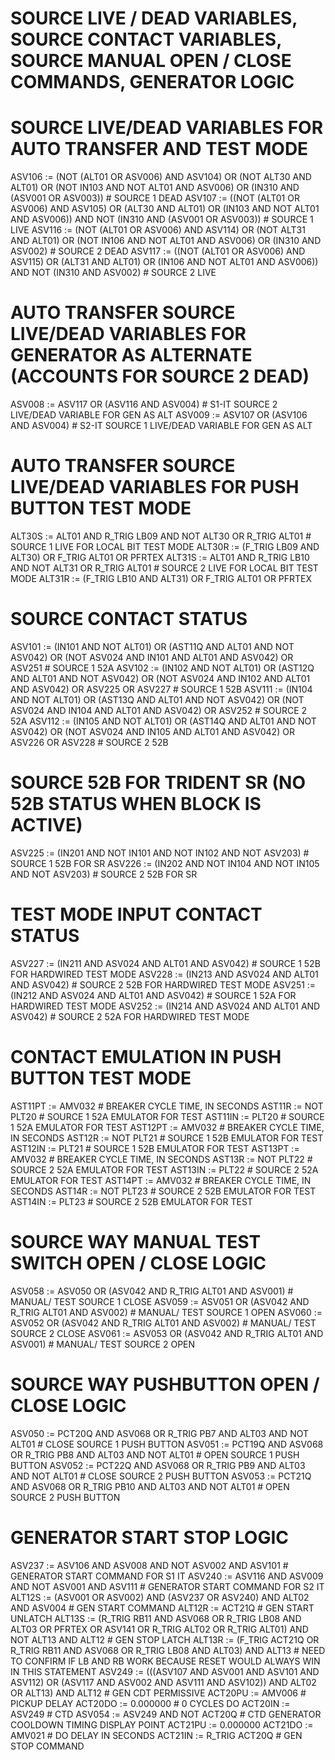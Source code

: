 # SOURCE LIVE / DEAD VARIABLES, SOURCE CONTACT VARIABLES, SOURCE MANUAL OPEN / CLOSE COMMANDS, GENERATOR LOGIC
#
#
# SOURCE LIVE/DEAD VARIABLES FOR AUTO TRANSFER AND TEST MODE
ASV106 := (NOT (ALT01 OR ASV006) AND ASV104) OR (NOT ALT30 AND ALT01) OR (NOT IN103 AND NOT ALT01 AND ASV006) OR (IN310 AND (ASV001 OR ASV003)) # SOURCE 1 DEAD
ASV107 := ((NOT (ALT01 OR ASV006) AND ASV105) OR (ALT30 AND ALT01) OR (IN103 AND NOT ALT01 AND ASV006)) AND NOT (IN310 AND (ASV001 OR ASV003)) # SOURCE 1 LIVE
ASV116 := (NOT (ALT01 OR ASV006) AND ASV114) OR (NOT ALT31 AND ALT01) OR (NOT IN106 AND NOT ALT01 AND ASV006) OR (IN310 AND ASV002) # SOURCE 2 DEAD
ASV117 := ((NOT (ALT01 OR ASV006) AND ASV115) OR (ALT31 AND ALT01) OR (IN106 AND NOT ALT01 AND ASV006)) AND NOT (IN310 AND ASV002) # SOURCE 2 LIVE
#
# AUTO TRANSFER SOURCE LIVE/DEAD VARIABLES FOR GENERATOR AS ALTERNATE (ACCOUNTS FOR SOURCE 2 DEAD)
ASV008 := ASV117 OR (ASV116 AND ASV004) # S1-IT SOURCE 2 LIVE/DEAD VARIABLE FOR GEN AS ALT
ASV009 := ASV107 OR (ASV106 AND ASV004) # S2-IT SOURCE 1 LIVE/DEAD VARIABLE FOR GEN AS ALT
#
# AUTO TRANSFER SOURCE LIVE/DEAD VARIABLES FOR PUSH BUTTON TEST MODE
ALT30S := ALT01 AND R_TRIG LB09 AND NOT ALT30 OR R_TRIG ALT01 # SOURCE 1 LIVE FOR LOCAL BIT TEST MODE
ALT30R := (F_TRIG LB09 AND ALT30) OR F_TRIG ALT01 OR PFRTEX
ALT31S := ALT01 AND R_TRIG LB10 AND NOT ALT31 OR R_TRIG ALT01 # SOURCE 2 LIVE FOR LOCAL BIT TEST MODE
ALT31R := (F_TRIG LB10 AND ALT31) OR F_TRIG ALT01 OR PFRTEX
#
#
#
#
# SOURCE CONTACT STATUS
ASV101 := (IN101 AND NOT ALT01) OR (AST11Q AND ALT01 AND NOT ASV042) OR (NOT ASV024 AND IN101 AND ALT01 AND ASV042) OR ASV251 # SOURCE 1 52A
ASV102 := (IN102 AND NOT ALT01) OR (AST12Q AND ALT01 AND NOT ASV042) OR (NOT ASV024 AND IN102 AND ALT01 AND ASV042) OR ASV225 OR ASV227 # SOURCE 1 52B
ASV111 := (IN104 AND NOT ALT01) OR (AST13Q AND ALT01 AND NOT ASV042) OR (NOT ASV024 AND IN104 AND ALT01 AND ASV042) OR ASV252 # SOURCE 2 52A
ASV112 := (IN105 AND NOT ALT01) OR (AST14Q AND ALT01 AND NOT ASV042) OR (NOT ASV024 AND IN105 AND ALT01 AND ASV042) OR ASV226 OR ASV228 # SOURCE 2 52B
#
# SOURCE 52B FOR TRIDENT SR (NO 52B STATUS WHEN BLOCK IS ACTIVE)
ASV225 := (IN201 AND NOT IN101 AND NOT IN102 AND NOT ASV203) # SOURCE 1 52B FOR SR
ASV226 := (IN202 AND NOT IN104 AND NOT IN105 AND NOT ASV203) # SOURCE 2 52B FOR SR
#
# TEST MODE INPUT CONTACT STATUS
ASV227 := (IN211 AND ASV024 AND ALT01 AND ASV042) # SOURCE 1 52B FOR HARDWIRED TEST MODE
ASV228 := (IN213 AND ASV024 AND ALT01 AND ASV042) # SOURCE 2 52B FOR HARDWIRED TEST MODE
ASV251 := (IN212 AND ASV024 AND ALT01 AND ASV042) # SOURCE 1 52A FOR HARDWIRED TEST MODE
ASV252 := (IN214 AND ASV024 AND ALT01 AND ASV042) # SOURCE 2 52A FOR HARDWIRED TEST MODE
#
# CONTACT EMULATION IN PUSH BUTTON TEST MODE
AST11PT := AMV032 # BREAKER CYCLE TIME, IN SECONDS
AST11R := NOT PLT20 # SOURCE 1 52A EMULATOR FOR TEST
AST11IN := PLT20 # SOURCE 1 52A EMULATOR FOR TEST
AST12PT := AMV032 # BREAKER CYCLE TIME, IN SECONDS
AST12R := NOT PLT21 # SOURCE 1 52B EMULATOR FOR TEST
AST12IN := PLT21 # SOURCE 1 52B EMULATOR FOR TEST
AST13PT := AMV032 # BREAKER CYCLE TIME, IN SECONDS
AST13R := NOT PLT22 # SOURCE 2 52A EMULATOR FOR TEST
AST13IN := PLT22 # SOURCE 2 52A EMULATOR FOR TEST
AST14PT := AMV032 # BREAKER CYCLE TIME, IN SECONDS
AST14R := NOT PLT23 # SOURCE 2 52B EMULATOR FOR TEST
AST14IN := PLT23 # SOURCE 2 52B EMULATOR FOR TEST
#
#
#
# SOURCE WAY MANUAL TEST SWITCH OPEN / CLOSE LOGIC
ASV058 := ASV050 OR (ASV042 AND R_TRIG ALT01 AND ASV001) # MANUAL/ TEST SOURCE 1 CLOSE
ASV059 := ASV051 OR (ASV042 AND R_TRIG ALT01 AND ASV002) # MANUAL/ TEST SOURCE 1 OPEN
ASV060 := ASV052 OR (ASV042 AND R_TRIG ALT01 AND ASV002) # MANUAL/ TEST SOURCE 2 CLOSE
ASV061 := ASV053 OR (ASV042 AND R_TRIG ALT01 AND ASV001) # MANUAL/ TEST SOURCE 2 OPEN
#
# SOURCE WAY PUSHBUTTON OPEN / CLOSE LOGIC
ASV050 := PCT20Q AND ASV068 OR R_TRIG PB7 AND ALT03 AND NOT ALT01 # CLOSE SOURCE 1 PUSH BUTTON
ASV051 := PCT19Q AND ASV068 OR R_TRIG PB8 AND ALT03 AND NOT ALT01 # OPEN  SOURCE 1 PUSH BUTTON
ASV052 := PCT22Q AND ASV068 OR R_TRIG PB9 AND ALT03 AND NOT ALT01 # CLOSE SOURCE 2 PUSH BUTTON
ASV053 := PCT21Q AND ASV068 OR R_TRIG PB10 AND ALT03 AND NOT ALT01 # OPEN SOURCE 2 PUSH BUTTON
#
#
#
# GENERATOR START STOP LOGIC
ASV237 := ASV106 AND ASV008 AND NOT ASV002 AND ASV101 # GENERATOR START COMMAND FOR S1 IT
ASV240 := ASV116 AND ASV009 AND NOT ASV001 AND ASV111 # GENERATOR START COMMAND FOR S2 IT
ALT12S := (ASV001 OR ASV002) AND (ASV237 OR ASV240) AND ALT02 AND ASV004 # GEN START COMMAND
ALT12R := ACT21Q # GEN START UNLATCH
ALT13S := (R_TRIG RB11 AND ASV068 OR R_TRIG LB08 AND ALT03 OR PFRTEX OR ASV141 OR R_TRIG ALT02 OR R_TRIG ALT01) AND NOT ALT13 AND ALT12 # GEN STOP LATCH
ALT13R := (F_TRIG ACT21Q OR R_TRIG RB11 AND ASV068 OR R_TRIG LB08 AND ALT03) AND ALT13 # NEED TO CONFIRM IF LB AND RB WORK BECAUSE RESET WOULD ALWAYS WIN IN THIS STATEMENT
ASV249 := (((ASV107 AND ASV001 AND ASV101 AND ASV112) OR (ASV117 AND ASV002 AND ASV111 AND ASV102)) AND ALT02 OR ALT13) AND ALT12 # GEN CDT PERMISSIVE
ACT20PU := AMV006 # PICKUP DELAY
ACT20DO := 0.000000 # 0 CYCLES DO
ACT20IN := ASV249 # CTD
ASV054 := ASV249 AND NOT ACT20Q # CTD GENERATOR COOLDOWN TIMING DISPLAY POINT
ACT21PU := 0.000000
ACT21DO := AMV021 # DO DELAY IN SECONDS
ACT21IN := R_TRIG ACT20Q # GEN STOP COMMAND
#
















